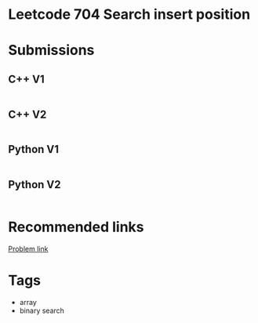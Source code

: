 # Leetcode 704 Search insert position

# Submissions

## C++ V1

```C++

```



## C++ V2

```C++

```



## Python V1

```python

```



## Python V2

```python

```





# Recommended links

[Problem link]()



# Tags

- array
- binary search
